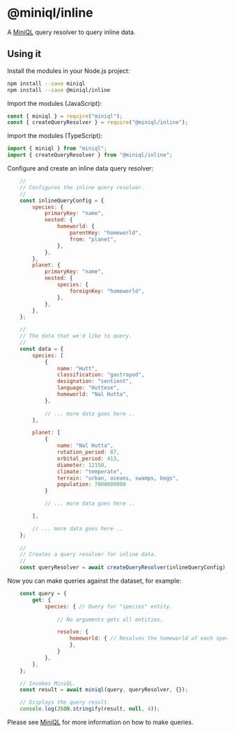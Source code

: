 # @miniql/inline

A [MiniQL](https://github.com/miniql/miniql) query resolver to query inline data.

## Using it

Install the modules in your Node.js project:

```bash
npm install --save miniql
npm install --save @miniql/inline
```

Import the modules (JavaScript):

```javascript
const { miniql } = require("miniql");
const { createQueryResolver } = require("@miniql/inline");
```

Import the modules (TypeScript):

```typescript
import { miniql } from "miniql";
import { createQueryResolver } from "@miniql/inline";
```

Configure and create an inline data query resolver:

```javascript
    //
    // Configures the inline query resolver.
    //
    const inlineQueryConfig = {
        species: {
            primaryKey: "name",
            nested: {
                homeworld: {
                    parentKey: "homeworld",
                    from: "planet",
                },
            },
        },
        planet: {
            primaryKey: "name",
            nested: {
                species: {
                    foreignKey: "homeworld",
                },
            },
        },
    };

    //
    // The data that we'd like to query.
    //
    const data = {
        species: [
            {
                name: "Hutt",
                classification: "gastropod",
                designation: "sentient",
                language: "Huttese",
                homeworld: "Nal Hutta",
            },
            
            // ... more data goes here ..
        ],

        planet: [
            {
                name: "Nal Hutta",
                rotation_period: 87,
                orbital_period: 413,
                diameter: 12150,
                climate: "temperate",
                terrain: "urban, oceans, swamps, bogs",
                population: 7000000000
            }

            // ... more data goes here ..

        ],

        // ... more data goes here ..
    };
    
    // 
    // Creates a query resolver for inline data.
    //
    const queryResolver = await createQueryResolver(inlineQueryConfig);
```

Now you can make queries against the dataset, for example:

```javascript
    const query = {
        get: {
            species: { // Query for "species" entity.
            
                // No arguments gets all entities.

                resolve: {
                    homeworld: { // Resolves the homeworld of each species as a nested lookup.
                    },
                }
            },
        },
    };

    // Invokes MiniQL.
    const result = await miniql(query, queryResolver, {});  

    // Displays the query result.
    console.log(JSON.stringify(result, null, 4));
```

Please see [MiniQL](https://github.com/miniql/miniql) for more information on how to make queries.